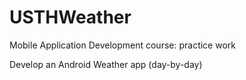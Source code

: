 # USTHWeather
Mobile Application Development course: practice work

Develop an Android Weather app (day-by-day)
